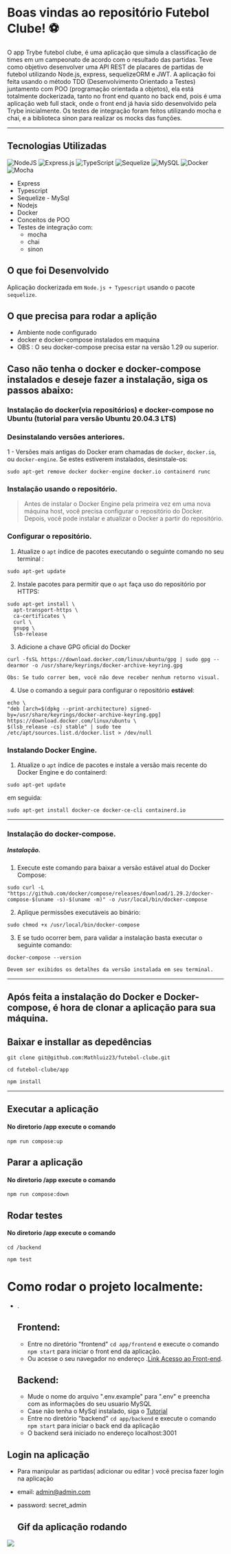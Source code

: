 

# Boas vindas ao repositório Futebol Clube! ⚽️

O app Trybe futebol clube, é uma aplicação que simula a classificação de times em um campeonato de acordo com o resultado das partidas. Teve como objetivo desenvolver uma API REST de placares de partidas de futebol utilizando Node.js, express, sequelizeORM e JWT. A aplicação foi feita usando o método TDD (Desenvolvimento Orientado a Testes) juntamento com POO (programação orientada a objetos), ela está totalmente dockerizada, tanto no front end quanto no back end, pois é uma aplicação web full stack, onde o front end já havia sido desenvolvido pela Trybe inicialmente. Os testes de integração foram feitos utilizando mocha e chai, e a biblioteca sinon para realizar os mocks das funções.

---

## Tecnologias Utilizadas
![NodeJS](https://img.shields.io/badge/node.js-6DA55F?style=for-the-badge&logo=node.js&logoColor=white)
![Express.js](https://img.shields.io/badge/express.js-%23404d59.svg?style=for-the-badge&logo=express&logoColor=%2361DAFB)
![TypeScript](https://img.shields.io/badge/typescript-%23007ACC.svg?style=for-the-badge&logo=typescript&logoColor=white)
![Sequelize](https://img.shields.io/badge/Sequelize-52B0E7?style=for-the-badge&logo=Sequelize&logoColor=white)
![MySQL](https://img.shields.io/badge/mysql-%2300f.svg?style=for-the-badge&logo=mysql&logoColor=white)
![Docker](https://img.shields.io/badge/docker-%230db7ed.svg?style=for-the-badge&logo=docker&logoColor=white)
![Mocha](https://img.shields.io/badge/-mocha-%238D6748?style=for-the-badge&logo=mocha&logoColor=white)

* Express
* Typescript
* Sequelize - MySql
* Nodejs
* Docker
* Conceitos de POO
* Testes de integração com:
  - mocha
  - chai
  - sinon

## O que foi Desenvolvido

Aplicação dockerizada em `Node.js + Typescript` usando o pacote `sequelize`.


## O que precisa para rodar a aplição

 - Ambiente node configurado
 - docker e docker-compose instalados em maquina
 - OBS : O seu docker-compose precisa estar na versão 1.29 ou superior.

## Caso não tenha o docker e docker-compose instalados e deseje fazer a instalação, siga os passos abaixo:

### Instalação do docker(via repositórios) e docker-compose no Ubuntu (tutorial para versão Ubuntu 20.04.3 LTS)

  ### Desinstalando versões anteriores.
  
  1 - Versões mais antigas do Docker eram chamadas de `docker`, `docker.io`, ou `docker-engine`. Se estes estiverem instalados, desinstale-os:
  
  ```
  sudo apt-get remove docker docker-engine docker.io containerd runc
  ```


### Instalação usando o repositório.
> Antes de instalar o Docker Engine pela primeira vez em uma nova máquina host, você precisa configurar o repositório do Docker. Depois, você pode instalar e atualizar o Docker a partir do repositório.


  ### Configurar o repositório.
  
  1. Atualize o `apt` índice de pacotes executando o seguinte comando no seu terminal :

  ```
  sudo apt-get update
```

  2. Instale pacotes para permitir que o `apt` faça uso do repositório por HTTPS:
  
  ```
  sudo apt-get install \
    apt-transport-https \
    ca-certificates \
    curl \
    gnupg \
    lsb-release
  ```

  3. Adicione a chave GPG oficial do Docker

  ```
  curl -fsSL https://download.docker.com/linux/ubuntu/gpg | sudo gpg --dearmor -o /usr/share/keyrings/docker-archive-keyring.gpg
  ```
  ``
  Obs: Se tudo correr bem, você não deve receber nenhum retorno visual.
  ``

  4. Use o comando a seguir para configurar o repositório **estável**:

  ```
  echo \
  "deb [arch=$(dpkg --print-architecture) signed-by=/usr/share/keyrings/docker-archive-keyring.gpg] https://download.docker.com/linux/ubuntu \
  $(lsb_release -cs) stable" | sudo tee /etc/apt/sources.list.d/docker.list > /dev/null
  ```
  
### Instalando Docker Engine.
  
  1. Atualize o `apt` índice de pacotes e instale a versão mais recente do Docker Engine e do containerd:

  ```
  sudo apt-get update
  ```
  em seguida:
  
  ```
  sudo apt-get install docker-ce docker-ce-cli containerd.io
  ```
  ---

### Instalação do docker-compose.

  ##### Instalação.

  1. Execute este comando para baixar a versão estável atual do Docker Compose:

  ```
  sudo curl -L "https://github.com/docker/compose/releases/download/1.29.2/docker-compose-$(uname -s)-$(uname -m)" -o /usr/local/bin/docker-compose
  ```
  2. Aplique permissões executáveis ao binário:

  ```
  sudo chmod +x /usr/local/bin/docker-compose
  ```
  
  3. E se tudo ocorrer bem, para validar a instalação basta executar o seguinte comando:
  
  ```
  docker-compose --version
  ```
  `Devem ser exibidos os detalhes da versão instalada em seu terminal.`
  
  ---
  
## Após feita a instalação do Docker e Docker-compose, é hora de clonar a aplicação para sua máquina.


  ## Baixar e installar as depedências
   ```
   git clone git@github.com:Mathluiz23/futebol-clube.git
   ```
   
   ```
   cd futebol-clube/app
   ```
   ```
   npm install
   ```
  ---
  ## Executar a aplicação
  #### No diretorio /app execute o comando
  ```
  npm run compose:up
  ```
  ## Parar a aplicação
  #### No diretorio /app execute o comando
  ```
  npm run compose:down
  ```
  ## Rodar testes
  #### No diretorio /app execute o comando
  ```
  cd /backend
  ```
  ```
  npm test
  ```

# Como rodar o projeto localmente:
  - .
    ## Frontend:
    - Entre no diretório "frontend" `cd app/frontend` e execute o comando `npm start` para iniciar o front end da aplicação.
    - Ou acesse o seu navegador no endereço .[Link Acesso ao Front-end](http://localhost:3000/leaderboard).

    ## Backend:
    - Mude o nome do arquivo ".env.example" para ".env" e preencha com as informações do seu usuario MySQL
    - Case não tenha o MySql instalado, siga o [Tutorial](https://www.alura.com.br/artigos/mysql-do-download-e-instalacao-ate-sua-primeira-tabela?gclid=Cj0KCQjw06OTBhC_ARIsAAU1yOXB1KimL-aPJ6uv3yx6-rOoWZ5AGiEr4ewdQNHQNuy1IphJU_mO77kaAn3qEALw_wcB)
    - Entre no diretório "backend" `cd app/backend` e execute o comando `npm start` para iniciar o back end da aplicação
    - O backend será iniciado no endereço localhost:3001

  
## Login na aplicação

- Para manipular as partidas( adicionar ou editar ) você precisa fazer login na aplicação
- email: admin@admin.com
- password: secret_admin

  ## Gif da aplicação rodando

<img src="./fcApp.gif">




